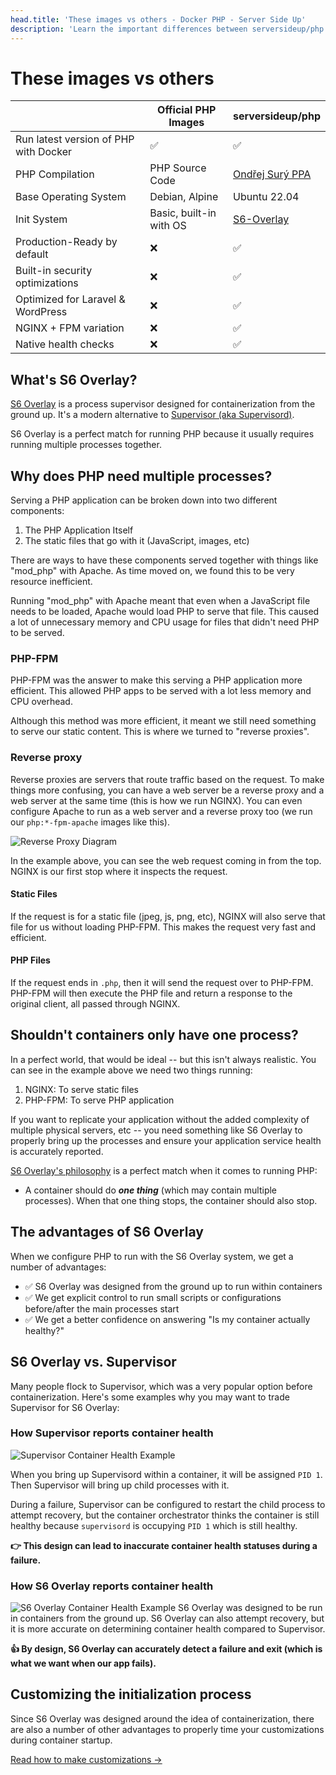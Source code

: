 ```yaml
---
head.title: 'These images vs others - Docker PHP - Server Side Up'
description: 'Learn the important differences between serversideup/php and other PHP images.'
---
```


# These images vs others

| | **Official PHP Images** |**serversideup/php** |
|-------------------------|-------------------------|---------------------|
| Run latest version of PHP with Docker | ✅ | ✅ |
| PHP Compilation | PHP Source Code | [Ondřej Surý PPA](https://launchpad.net/~ondrej/+archive/ubuntu/php/+packages) |
Base Operating System | Debian, Alpine | Ubuntu 22.04 |
Init System | Basic, built-in with OS | [S6-Overlay](https://github.com/just-containers/s6-overlay) |
| Production-Ready by default| ❌ | ✅ |
| Built-in security optimizations | ❌ | ✅ |
Optimized for Laravel & WordPress| ❌ | ✅ |
NGINX + FPM variation| ❌ | ✅ |
Native health checks | ❌ | ✅ |

## What's S6 Overlay?
[S6 Overlay](https://github.com/just-containers/s6-overlay) is a process supervisor designed for containerization from the ground up. It's a modern alternative to [Supervisor (aka Supervisord)](https://supervisord.org/).

S6 Overlay is a perfect match for running PHP because it usually requires running multiple processes together.

## Why does PHP need multiple processes?
Serving a PHP application can be broken down into two different components:
1. The PHP Application Itself
2. The static files that go with it (JavaScript, images, etc)

There are ways to have these components served together with things like "mod_php" with Apache. As time moved on, we found this to be very resource inefficient. 

Running "mod_php" with Apache meant that even when a JavaScript file needs to be loaded, Apache would load PHP to serve that file. This caused a lot of unnecessary memory and CPU usage for files that didn't need PHP to be served.

### PHP-FPM
PHP-FPM was the answer to make this serving a PHP application more efficient. This allowed PHP apps to be served with a lot less memory and CPU overhead.

Although this method was more efficient, it meant we still need something to serve our static content. This is where we turned to "reverse proxies".

### Reverse proxy
Reverse proxies are servers that route traffic based on the request. To make things more confusing, you can have a web server be a reverse proxy and a web server at the same time (this is how we run NGINX). You can even configure Apache to run as a web server and a reverse proxy too (we run our `php:*-fpm-apache` images like this).

![Reverse Proxy Diagram](/images/docs/reverse-proxy.svg)

In the example above, you can see the web request coming in from the top. NGINX is our first stop where it inspects the request.

#### Static Files
If the request is for a static file (jpeg, js, png, etc), NGINX will also serve that file for us without loading PHP-FPM. This makes the request very fast and efficient.

#### PHP Files
If the request ends in `.php`, then it will send the request over to PHP-FPM. PHP-FPM will then execute the PHP file and return a response to the original client, all passed through NGINX.

## Shouldn't containers only have one process?
In a perfect world, that would be ideal -- but this isn't always realistic. You can see in the example above we need two things running:
1. NGINX: To serve static files
1. PHP-FPM: To serve PHP application

If you want to replicate your application without the added complexity of multiple physical servers, etc -- you need something like S6 Overlay to properly bring up the processes and ensure your application service health is accurately reported.

[S6 Overlay's philosophy](https://github.com/just-containers/s6-overlay#the-docker-way) is a perfect match when it comes to running PHP:

- A container should do ***one thing*** (which may contain multiple processes). When that one thing stops, the container should also stop. 

## The advantages of S6 Overlay
When we configure PHP to run with the S6 Overlay system, we get a number of advantages:

- ✅ S6 Overlay was designed from the ground up to run within containers
- ✅ We get explicit control to run small scripts or configurations before/after the main processes start
- ✅ We get a better confidence on answering "Is my container actually healthy?"

## S6 Overlay vs. Supervisor
Many people flock to Supervisor, which was a very popular option before containerization. Here's some examples why you may want to trade Supervisor for S6 Overlay:

### How Supervisor reports container health
![Supervisor Container Health Example](/images/docs/supervisor-container.svg)

When you bring up Supervisord within a container, it will be assigned `PID 1`. Then Supervisor will bring up child processes with it.

During a failure, Supervisor can be configured to restart the child process to attempt recovery, but the container orchestrator thinks the container is still healthy because `supervisord` is occupying `PID 1` which is still healthy.

**👉 This design can lead to inaccurate container health statuses during a failure.**

### How S6 Overlay reports container health
![S6 Overlay Container Health Example](/images/docs/s6-overlay-container.svg)
S6 Overlay was designed to be run in containers from the ground up. S6 Overlay can also attempt recovery, but it is more accurate on determining container health compared to Supervisor.

**👍 By design, S6 Overlay can accurately detect a failure and exit (which is what we want when our app fails).**

## Customizing the initialization process
Since S6 Overlay was designed around the idea of containerization, there are also a number of other advantages to properly time your customizations during container startup.

[Read how to make customizations →](/docs/guide/customizing-the-image)